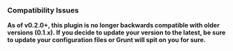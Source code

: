 ### Compatibility Issues

**As of v0.2.0+, this plugin is no longer backwards compatible with older versions (0.1.x). If you decide to update your version to the latest, be sure to update your configuration files or Grunt will spit on you for sure.**